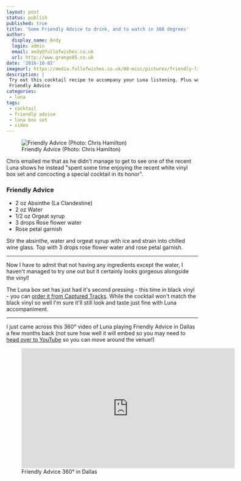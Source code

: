 ```yaml
---
layout: post
status: publish
published: true
title: 'Some Friendly Advice to drink, and to watch in 360 degrees'
author:
  display_name: Andy
  login: admin
  email: andy@fullofwishes.co.uk
  url: http://www.grange85.co.uk
date: '2016-10-02'
imageurl: https://media.fullofwishes.co.uk/00-misc/pictures/friendly-liquid-advice.jpg
description: |
 Try out this cocktail recipe to accompany your Luna listening. Plus watch a 360&deg; video of Luna playing
 Friendly Advice
categories:
 - luna
tags:
 - cocktail
 - friendly advice
 - luna box set
 - video
---
```

<figure class="caption aligncenter"><img src="https://media.fullofwishes.co.uk/00-misc/pictures/friendly-liquid-advice.jpg" alt="Friendly Advice (Photo: Chris Hamilton)" /><figcaption class="caption-text">Friendly Advice (Photo: Chris Hamilton)</figcaption></figure>
<p class="lead">Chris emailed me that as he didn't manage to get to see one of the recent Luna shows he instead "spent some time enjoying the recent white vinyl box set and concocting a special cocktail in its honor".</p>

### Friendly Advice

- 2 oz Absinthe (La Clandestine)
- 2 oz Water
- 1/2 oz Orgeat syrup
- 3 drops Rose flower water
- Rose petal garnish

Stir the absinthe, water and orgeat syrup with ice and strain into chilled wine glass.  Top with 3 drops rose flower water and rose petal garnish.

---

Now I have to admit that not having any ingredients except the water, I haven't managed to try one out but it certainly looks gorgeous alongside the vinyl!

The Luna box set has just had it's second pressing - this time in black vinyl - you can <a href="https://www.omnianmusicgroup.com/products/long-players-92-99-6xlp-box-set">order it from Captured Tracks</a>. While the cocktail won't match the black vinyl so well I'm sure it'll still look and taste just fine with Luna accompaniment.

---
I just came across this 360&deg; video of Luna playing Friendly Advice in Dallas a few months back (not sure how well it will embed so you may need to <a href="https://www.youtube.com/watch?v=Ue-ba-QHa2Q">head over to YouTube</a> so you can move around the venue!)
<figure class="caption aligncenter"><iframe width="560" height="315" src="https://www.youtube.com/embed/Ue-ba-QHa2Q" frameborder="0" allowfullscreen></iframe><figcaption class="caption-text">Friendly Advice 360&deg; in Dallas</figcaption></figure>
